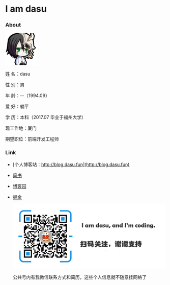 # I am dasu

### About

<img src="../images/img.jpg" style="zoom:50%;" />

姓        名：dasu																

性        别：男

年        龄：--（1994.09）					  						

爱        好：躺平

学        历：本科（2017.07 毕业于福州大学）			  

现工作地：厦门

期望职位：前端开发工程师


### Link

- [个人博客站：http://blog.dasu.fun](http://blog.dasu.fun)

- [简书]( https://www.jianshu.com/u/bb52a2918096 )

- [博客园]( https://www.cnblogs.com/dasusu/ )

- [掘金](https://juejin.im/user/5ab99dc3f265da239c7b5e76/posts)

  <img src="../images/dasuAndroidTv2.png" alt="微信公众号" style="zoom: 50%;" />

  公共号内有我微信联系方式和简历，这些个人信息就不随意挂网络了